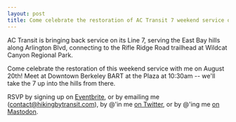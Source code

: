 ```yaml
---
layout: post
title: Come celebrate the restoration of AC Transit 7 weekend service on August 20th!
---
```


AC Transit is bringing back service on its Line 7, serving the East Bay hills along Arlington Blvd, connecting to the Rifle Ridge Road trailhead at Wildcat Canyon Regional Park.

Come celebrate the restoration of this weekend service with me on August 20th! Meet at Downtown Berkeley BART at the Plaza at 10:30am -- we'll take the 7 up into the hills from there.

RSVP by signing up on [Eventbrite](https://www.eventbrite.com/e/ac-transit-7-weekend-service-celebration-hike-tickets-672723583347), or by emailing me (contact@hikingbytransit.com), by @'in me [on Twitter](https://twitter.com/dotTsch), or by @'ing me [on Mastodon](towns.gay/@tschuy).